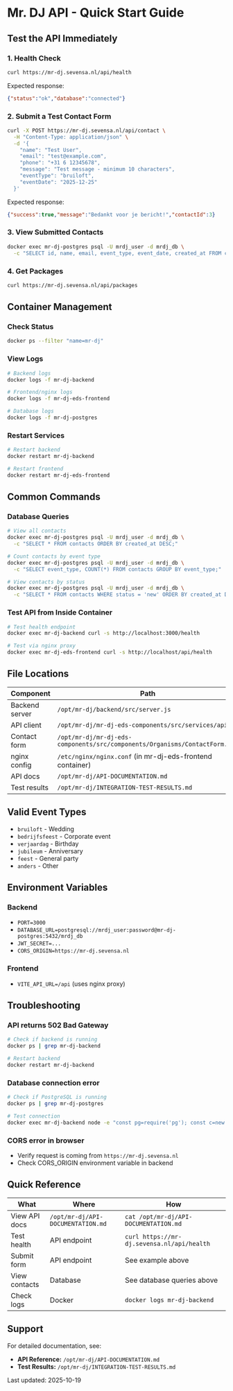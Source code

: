 # Mr. DJ API - Quick Start Guide

## Test the API Immediately

### 1. Health Check
```bash
curl https://mr-dj.sevensa.nl/api/health
```

Expected response:
```json
{"status":"ok","database":"connected"}
```

### 2. Submit a Test Contact Form
```bash
curl -X POST https://mr-dj.sevensa.nl/api/contact \
  -H "Content-Type: application/json" \
  -d '{
    "name": "Test User",
    "email": "test@example.com",
    "phone": "+31 6 12345678",
    "message": "Test message - minimum 10 characters",
    "eventType": "bruiloft",
    "eventDate": "2025-12-25"
  }'
```

Expected response:
```json
{"success":true,"message":"Bedankt voor je bericht!","contactId":3}
```

### 3. View Submitted Contacts
```bash
docker exec mr-dj-postgres psql -U mrdj_user -d mrdj_db \
  -c "SELECT id, name, email, event_type, event_date, created_at FROM contacts ORDER BY id DESC LIMIT 5;"
```

### 4. Get Packages
```bash
curl https://mr-dj.sevensa.nl/api/packages
```

## Container Management

### Check Status
```bash
docker ps --filter "name=mr-dj"
```

### View Logs
```bash
# Backend logs
docker logs -f mr-dj-backend

# Frontend/nginx logs
docker logs -f mr-dj-eds-frontend

# Database logs
docker logs -f mr-dj-postgres
```

### Restart Services
```bash
# Restart backend
docker restart mr-dj-backend

# Restart frontend
docker restart mr-dj-eds-frontend
```

## Common Commands

### Database Queries
```bash
# View all contacts
docker exec mr-dj-postgres psql -U mrdj_user -d mrdj_db \
  -c "SELECT * FROM contacts ORDER BY created_at DESC;"

# Count contacts by event type
docker exec mr-dj-postgres psql -U mrdj_user -d mrdj_db \
  -c "SELECT event_type, COUNT(*) FROM contacts GROUP BY event_type;"

# View contacts by status
docker exec mr-dj-postgres psql -U mrdj_user -d mrdj_db \
  -c "SELECT * FROM contacts WHERE status = 'new' ORDER BY created_at DESC;"
```

### Test API from Inside Container
```bash
# Test health endpoint
docker exec mr-dj-backend curl -s http://localhost:3000/health

# Test via nginx proxy
docker exec mr-dj-eds-frontend curl -s http://localhost/api/health
```

## File Locations

| Component | Path |
|-----------|------|
| Backend server | `/opt/mr-dj/backend/src/server.js` |
| API client | `/opt/mr-dj/mr-dj-eds-components/src/services/api.js` |
| Contact form | `/opt/mr-dj/mr-dj-eds-components/src/components/Organisms/ContactForm.jsx` |
| nginx config | `/etc/nginx/nginx.conf` (in mr-dj-eds-frontend container) |
| API docs | `/opt/mr-dj/API-DOCUMENTATION.md` |
| Test results | `/opt/mr-dj/INTEGRATION-TEST-RESULTS.md` |

## Valid Event Types

- `bruiloft` - Wedding
- `bedrijfsfeest` - Corporate event
- `verjaardag` - Birthday
- `jubileum` - Anniversary
- `feest` - General party
- `anders` - Other

## Environment Variables

### Backend
- `PORT=3000`
- `DATABASE_URL=postgresql://mrdj_user:password@mr-dj-postgres:5432/mrdj_db`
- `JWT_SECRET=...`
- `CORS_ORIGIN=https://mr-dj.sevensa.nl`

### Frontend
- `VITE_API_URL=/api` (uses nginx proxy)

## Troubleshooting

### API returns 502 Bad Gateway
```bash
# Check if backend is running
docker ps | grep mr-dj-backend

# Restart backend
docker restart mr-dj-backend
```

### Database connection error
```bash
# Check if PostgreSQL is running
docker ps | grep mr-dj-postgres

# Test connection
docker exec mr-dj-backend node -e "const pg=require('pg'); const c=new pg.Client({connectionString:process.env.DATABASE_URL}); c.connect().then(()=>console.log('OK')).catch(e=>console.error(e.message));"
```

### CORS error in browser
- Verify request is coming from `https://mr-dj.sevensa.nl`
- Check CORS_ORIGIN environment variable in backend

## Quick Reference

| What | Where | How |
|------|-------|-----|
| View API docs | `/opt/mr-dj/API-DOCUMENTATION.md` | `cat /opt/mr-dj/API-DOCUMENTATION.md` |
| Test health | API endpoint | `curl https://mr-dj.sevensa.nl/api/health` |
| Submit form | API endpoint | See example above |
| View contacts | Database | See database queries above |
| Check logs | Docker | `docker logs mr-dj-backend` |

## Support

For detailed documentation, see:
- **API Reference:** `/opt/mr-dj/API-DOCUMENTATION.md`
- **Test Results:** `/opt/mr-dj/INTEGRATION-TEST-RESULTS.md`

Last updated: 2025-10-19
